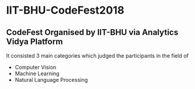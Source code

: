 # IIT-BHU-CodeFest2018
## CodeFest Organised by IIT-BHU via Analytics Vidya Platform

It consisted 3 main categories which judged the participants in the field of
* Computer Vision
* Machine Learning
* Natural Language Processing
